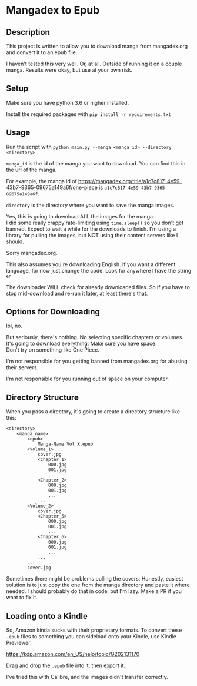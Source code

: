 # Mangadex to Epub

## Description
This project is written to allow you to download manga from mangadex.org and convert it to an epub file.

I haven't tested this very well.  Or, at all.  Outside of running it on a couple manga.
Results were okay, but use at your own risk.

## Setup

Make sure you have python 3.6 or higher installed.

Install the required packages with `pip install -r requirements.txt`

## Usage

Run the script with `python main.py --manga <manga_id> --directory <directory>`

`manga_id` is the id of the manga you want to download. 
You can find this in the url of the manga. 


For example, the manga id of https://mangadex.org/title/a1c7c817-4e59-43b7-9365-09675a149a6f/one-piece 
is `a1c7c817-4e59-43b7-9365-09675a149a6f`.

`directory` is the directory where you want to save the manga images.

Yes, this is going to download ALL the images for the manga.  
I did some really crappy rate-limiting using `time.sleep()` so you don't get banned.
Expect to wait a while for the downloads to finish.
I'm using a library for pulling the images, but NOT using their content servers like I should.

Sorry mangadex.org.

This also assumes you're downloading English. If you want a different language, for now just change the code.
Look for anywhere I have the string `en`


The downloader WILL check for already downloaded files.  So if you have to stop mid-download and re-run it later,
at least there's that.

## Options for Downloading

lol, no.


But seriously, there's nothing.  No selecting specific chapters or volumes.
It's going to download everything.  Make sure you have space.  
Don't try on something like One Piece.

I'm not responsible for you getting banned from mangadex.org for abusing their servers.

I'm not responsible for you running out of space on your computer.

## Directory Structure

When you pass a directory, it's going to create a directory structure like this:

```
<directory>
    <manga_name>
        <epub>
            Manga-Name Vol X.epub
        <Volume_1>
            cover.jpg
            <Chapter_1>
                000.jpg
                001.jpg
                ...
            <Chapter_2>
                000.jpg
                001.jpg
                ...
            ...
        <Volume_2>
            cover.jpg
            <Chapter_5>
                000.jpg
                001.jpg
                ...
            <Chapter_6>
                000.jpg
                001.jpg
                ...
            ...
        ...
        cover.jpg
```

Sometimes there might be problems pulling the covers.
Honestly, easiest solution is to just copy the one from the manga directory and paste it where needed.
I should probably do that in code, but I'm lazy.  Make a PR if you want to fix it.


## Loading onto a Kindle

So, Amazon kinda sucks with their proprietary formats.
To convert these `.epub` files to something you can sideload onto your Kindle, use Kindle Previewer.

https://kdp.amazon.com/en_US/help/topic/G202131170

Drag and drop the `.epub` file into it, then export it.

I've tried this with Calibre, and the images didn't transfer correctly.